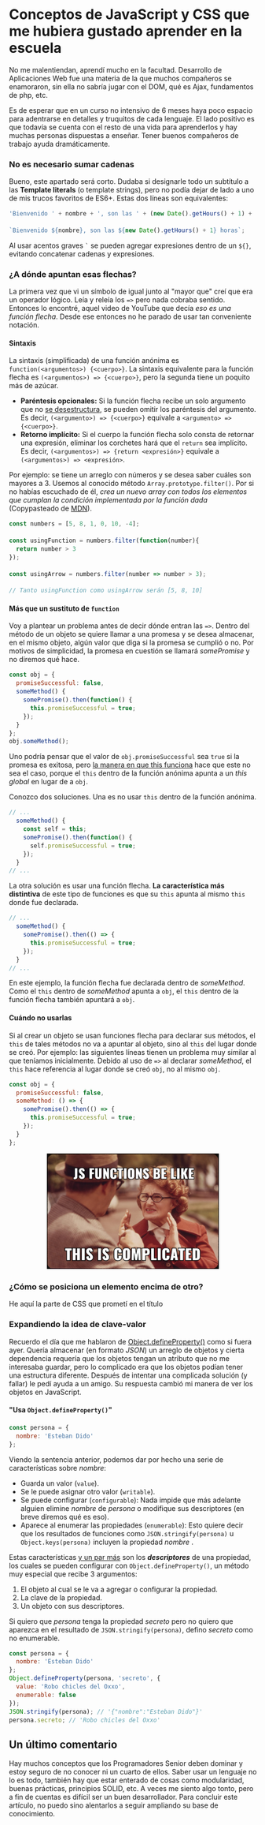 # Conceptos de JavaScript y CSS que me hubiera gustado aprender en la escuela
No me malentiendan, aprendí mucho en la facultad. Desarrollo de Aplicaciones Web fue una materia de la que muchos compañeros se enamoraron, sin ella no sabría jugar con el DOM, qué es Ajax, fundamentos de php, etc.

Es de esperar que en un curso no intensivo de 6 meses haya poco espacio para adentrarse en detalles y truquitos de cada lenguaje. El lado positivo es que todavía se cuenta con el resto de una vida para aprenderlos y hay muchas personas dispuestas a enseñar. Tener buenos compañeros de trabajo ayuda dramáticamente.

### No es necesario sumar cadenas
Bueno, este apartado será corto. Dudaba si designarle todo un subtítulo a las **Template literals** (o template strings), pero no podía dejar de lado a uno de mis trucos favoritos de ES6+. Estas dos líneas son equivalentes:
```javascript
'Bienvenido ' + nombre + ', son las ' + (new Date().getHours() + 1) + ' horas';

`Bienvenido ${nombre}, son las ${new Date().getHours() + 1} horas`;
```
Al usar acentos graves `` ` `` se pueden agregar expresiones dentro de un `${}`, evitando concatenar cadenas y expresiones.

### ¿A dónde apuntan esas flechas?
La primera vez que vi un símbolo de igual junto al "mayor que" creí que era un operador lógico. Leía y releía los `=>` pero nada cobraba sentido. Entonces lo encontré, aquel video de YouTube que decía _eso es una función flecha_. Desde ese entonces no he parado de usar tan conveniente notación.
#### Sintaxis
La sintaxis (simplificada) de una función anónima es `function(<argumentos>) {<cuerpo>}`. La sintaxis equivalente para la función flecha es `(<argumentos>) => {<cuerpo>}`, pero la segunda tiene un poquito más de azúcar.
+ **Paréntesis opcionales:** Si la función flecha recibe un solo argumento que no [se desestructura](https://developer.mozilla.org/es/docs/Web/JavaScript/Referencia/Operadores/Destructuring_assignment "Asignación Desestructurante - JavaScript | MDN"), se pueden omitir los paréntesis del argumento. Es decir, `(<argumento>) => {<cuerpo>}` equivale a `<argumento> => {<cuerpo>}`.
+ **Retorno implícito:** Si el cuerpo la función flecha solo consta de retornar una expresión, eliminar los corchetes hará que el `return` sea implícito. Es decir, `(<argumentos>) => {return <expresión>}` equivale a `(<argumentos>) => <expresión>`.

Por ejemplo: se tiene un arreglo con números y se desea saber cuáles son mayores a 3. Usemos al conocido método `Array.prototype.filter()`. Por si no habías escuchado de él, _crea un nuevo array con todos los elementos que cumplan la condición implementada por la función dada_ (Copypasteado de [MDN](https://developer.mozilla.org/es/docs/Web/JavaScript/Referencia/Objetos_globales/Array/filter "Array.prototype.filter() - JavaScript | MDN")).
```javascript
const numbers = [5, 8, 1, 0, 10, -4];

const usingFunction = numbers.filter(function(number){
  return number > 3
});

const usingArrow = numbers.filter(number => number > 3);

// Tanto usingFunction como usingArrow serán [5, 8, 10]
```

#### Más que un sustituto de `function`
Voy a plantear un problema antes de decir dónde entran las `=>`. Dentro del método de un objeto se quiere llamar a una promesa y se desea almacenar, en el mismo objeto, algún valor que diga si la promesa se cumplió o no. Por motivos de simplicidad, la promesa en cuestión se llamará _somePromise_ y no diremos qué hace.
```javascript
const obj = {
  promiseSuccessful: false,
  someMethod() {
    somePromise().then(function() {
      this.promiseSuccessful = true;
    });
  }
};
obj.someMethod();
```
Uno podría pensar que el valor de `obj.promiseSuccessful` sea `true` si la promesa es exitosa, pero [la manera en que this funciona](https://medium.com/better-programming/understanding-the-this-keyword-in-javascript-cb76d4c7c5e8 "Understanding the “this” Keyword in JavaScript - Better Programming - Medium") hace que este no sea el caso, porque el `this` dentro de la función anónima apunta a un _this global_ en lugar de a `obj`.

Conozco dos soluciones. Una es no usar `this` dentro de la función anónima.
```javascript
// ...
  someMethod() {
    const self = this;
    somePromise().then(function() {
      self.promiseSuccessful = true;
    });
  }
// ...
```
La otra solución es usar una función flecha. **La característica más distintiva** de este tipo de funciones es que su `this` apunta al mismo `this` donde fue declarada.
```javascript
// ...
  someMethod() {
    somePromise().then(() => {
      this.promiseSuccessful = true;
    });
  }
// ...
```
En este ejemplo, la función flecha fue declarada dentro de _someMethod_. Como el `this` dentro de _someMethod_ apunta a `obj`, el `this` dentro de la función flecha también apuntará a `obj`.

#### Cuándo no usarlas
Si al crear un objeto se usan funciones flecha para declarar sus métodos, el `this` de tales métodos no va a apuntar al objeto, sino al `this` del lugar donde se creó. Por ejemplo: las siguientes líneas tienen un problema muy similar al que teníamos inicialmente. Debido al uso de `=>` al declarar _someMethod_, el `this` hace referencia al lugar donde se creó `obj`, no al mismo `obj`.
```javascript
const obj = {
  promiseSuccessful: false,
  someMethod: () => {
    somePromise().then(() => {
      this.promiseSuccessful = true;
    });
  }
};
```

<p align="center">
  <img src="assets/images/This-is-complicated-2.jpeg" width="350">
</p>

### ¿Cómo se posiciona un elemento encima de otro?
He aquí la parte de CSS que prometí en el título

### Expandiendo la idea de clave-valor
Recuerdo el día que me hablaron de [Object.defineProperty()](https://developer.mozilla.org/es/docs/Web/JavaScript/Referencia/Objetos_globales/Object/defineProperty "Object.defineProperty() - JavaScript | MDN") como si fuera ayer. Quería almacenar (en formato _JSON_) un arreglo de objetos y cierta dependencia requería que los objetos tengan un atributo que no me interesaba guardar, pero lo complicado era que los objetos podían tener una estructura diferente. Después de intentar una complicada solución (y fallar) le pedí ayuda a un amigo. Su respuesta cambió mi manera de ver los objetos en JavaScript.
#### "Usa `Object.defineProperty()`"
```javascript
const persona = {
  nombre: 'Esteban Dido'
};
```
Viendo la sentencia anterior, podemos dar por hecho una serie de características sobre _nombre_:
+ Guarda un valor (`value`).
+ Se le puede asignar otro valor (`writable`).
+ Se puede configurar (`configurable`): Nada impide que más adelante alguien elimine _nombre_ de _persona_ o modifique sus descriptores (en breve diremos qué es eso).
+ Aparece al enumerar las propiedades (`enumerable`): Esto quiere decir que los resultados de funciones como `JSON.stringify(persona)` u `Object.keys(persona)` incluyen la propiedad _nombre_ .

Estas características [y un par más](https://www.jackfranklin.co.uk/blog/es5-getters-setters/ "JavaScript Getters and Setters - Jack Franklin") son los **_descriptores_** de una propiedad, los cuales se pueden configurar con `Object.defineProperty()`, un método muy especial que recibe 3 argumentos:
1. El objeto al cual se le va a agregar o configurar la propiedad.
2. La clave de la propiedad.
3. Un objeto con sus descriptores.

Si quiero que _persona_ tenga la propiedad _secreto_ pero no quiero que aparezca en el resultado de `JSON.stringify(persona)`, defino _secreto_ como no enumerable.
```javascript
const persona = {
  nombre: 'Esteban Dido'
};
Object.defineProperty(persona, 'secreto', {
  value: 'Robo chicles del Oxxo',
  enumerable: false
});
JSON.stringify(persona); // '{"nombre":"Esteban Dido"}'
persona.secreto; // 'Robo chicles del Oxxo'
```

## Un último comentario
Hay muchos conceptos que los Programadores Senior deben dominar y estoy seguro de no conocer ni un cuarto de ellos. Saber usar un lenguaje no lo es todo, también hay que estar enterado de cosas como modularidad, buenas prácticas, principios SOLID, etc. A veces me siento algo tonto, pero a fin de cuentas es difícil ser un buen desarrollador. Para concluir este artículo, no puedo sino alentarlos a seguir ampliando su base de conocimiento.
